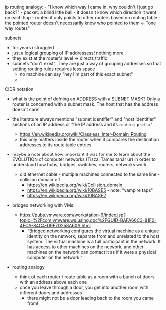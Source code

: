 ip routing analogy:
    - "I know which way I came in, why couldn't I just go back?"
    - packet: a blind little ball - it doesn't know which direction it went on each hop
    - router: it only points to other routers based on routing table
        - the pointed router doesn't necessarily know who pointed to them <- "one way routes"

subnets
- for years i struggled
- just a logical grouping of IP addressess! nothing more
- they exist at the router's level -> directs traffic
- subnets "don't exist". They are just a way of grouping addresses so that setting routing rules requires less space
    - no machine can say "hey I'm part of this exact subnet"
    - 

CIDR notation
- what is the point of defning an ADDRESS with a SUBNET MASK? Only a router is concerned with a subnet mask.
The host that has the address doesn't care!
- the literature always mentions "subnet identifier" and "host identifier" sections of an IP address
or "the IP address and its `routing prefix`"
    - https://en.wikipedia.org/wiki/Classless_Inter-Domain_Routing
    - this only matters inside the router when it compares the destination addresses to its route table entries

- maybe a note about how important it was for me to learn about the EVOLUTION of computer networks (Tiszai Tamás tanár úr)
in order to understand how hubs, bridges, switches, routers, networks work
    - old ethernet cable - multiple machines connected to the same line - collision domain > 1
        - https://en.wikipedia.org/wiki/Collision_domain
        - https://en.wikipedia.org/wiki/10BASE5 - note: "vampire taps"
        - https://en.wikipedia.org/wiki/10BASE2

- bridged networking with VMs:
    - https://pubs.vmware.com/workstation-9/index.jsp?topic=%2Fcom.vmware.ws.using.doc%2FGUID-BAFA66C3-81F0-4FCA-84C4-D9F7D258A60A.html
        - "Bridged networking configures the virtual machine as a unique identity on the network, separate from and unrelated to the host system. The virtual machine is a full participant in the network. It has access to other machines on the network, and other machines on the network can contact it as if it were a physical computer on the network."

- routing analogy
    - think of each router / route table as a room with a bunch of doors with an address above each one
    - once you leave through a door, you get into another room with different doors and addresses
        - there might not be a door leading back to the room you came from!